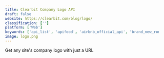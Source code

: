 ```yaml
---
title: Clearbit Company Logo API
draft: false 
website: https://clearbit.com/blog/logo/
classification: ['']
platform: ['Web']
keywords: ['api_list', 'apifood', 'airbnb_official_api', 'brand_new_roman', 'brandmark', 'clearbit_connect', 'clearbit_reveal', 'fakeclients', 'free_minimal_logos', 'instant_logo_search', 'launchaco_free_logo_builder', 'logo', 'logo_dust', 'logo_foundry', 'logo_rank', 'medium_api', 'public_apis_ui', 'pinterest_developer_api', 'publicapis', 'startup_logo_archive', 'the_unsplash_api', 'uproc_for_sheets', 'unapp']
image: logo.png
---
```

Get any site's company logo with just a URL